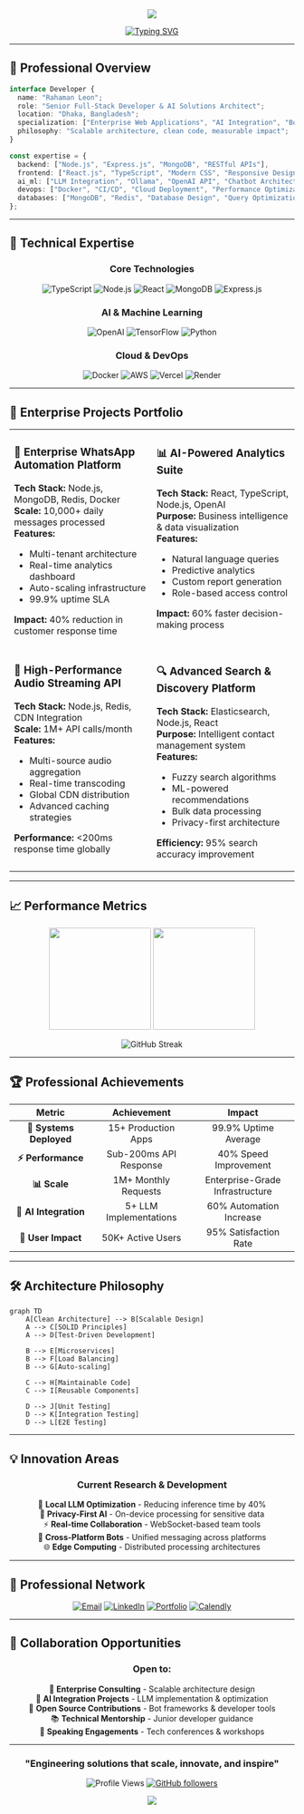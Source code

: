 <div align="center">
  <img src="https://capsule-render.vercel.app/api?type=waving&color=0:667eea,100:764ba2&height=200&section=header&text=Rahaman%20Leon&fontSize=50&fontColor=fff&animation=fadeIn&fontAlignY=35&desc=Senior%20Full-Stack%20Developer%20%26%20AI%20Solutions%20Architect&descAlignY=51&descSize=18"/>
</div>

<div align="center">
  
[![Typing SVG](https://readme-typing-svg.herokuapp.com?font=JetBrains+Mono&weight=600&size=28&duration=3000&pause=800&color=667EEA&center=true&vCenter=true&multiline=true&width=800&height=100&lines=Full-Stack+Engineer+%7C+AI+Specialist;Building+Enterprise-Grade+Solutions;10%2B+Production+Systems+Deployed)](https://git.io/typing-svg)

</div>

---

## 🎯 **Professional Overview**

```typescript
interface Developer {
  name: "Rahaman Leon";
  role: "Senior Full-Stack Developer & AI Solutions Architect";
  location: "Dhaka, Bangladesh";
  specialization: ["Enterprise Web Applications", "AI Integration", "Bot Automation"];
  philosophy: "Scalable architecture, clean code, measurable impact";
}

const expertise = {
  backend: ["Node.js", "Express.js", "MongoDB", "RESTful APIs"],
  frontend: ["React.js", "TypeScript", "Modern CSS", "Responsive Design"],
  ai_ml: ["LLM Integration", "Ollama", "OpenAI API", "Chatbot Architecture"],
  devops: ["Docker", "CI/CD", "Cloud Deployment", "Performance Optimization"],
  databases: ["MongoDB", "Redis", "Database Design", "Query Optimization"]
};
```

---

## 💼 **Technical Expertise**

<div align="center">

### **Core Technologies**
![TypeScript](https://img.shields.io/badge/TypeScript-007ACC?style=for-the-badge&logo=typescript&logoColor=white)
![Node.js](https://img.shields.io/badge/Node.js-339933?style=for-the-badge&logo=node.js&logoColor=white)
![React](https://img.shields.io/badge/React-61DAFB?style=for-the-badge&logo=react&logoColor=black)
![MongoDB](https://img.shields.io/badge/MongoDB-47A248?style=for-the-badge&logo=mongodb&logoColor=white)
![Express.js](https://img.shields.io/badge/Express.js-000000?style=for-the-badge&logo=express&logoColor=white)

### **AI & Machine Learning**
![OpenAI](https://img.shields.io/badge/OpenAI-412991?style=for-the-badge&logo=openai&logoColor=white)
![TensorFlow](https://img.shields.io/badge/TensorFlow-FF6F00?style=for-the-badge&logo=tensorflow&logoColor=white)
![Python](https://img.shields.io/badge/Python-3776AB?style=for-the-badge&logo=python&logoColor=white)

### **Cloud & DevOps**
![Docker](https://img.shields.io/badge/Docker-2496ED?style=for-the-badge&logo=docker&logoColor=white)
![AWS](https://img.shields.io/badge/AWS-232F3E?style=for-the-badge&logo=amazon-aws&logoColor=white)
![Vercel](https://img.shields.io/badge/Vercel-000000?style=for-the-badge&logo=vercel&logoColor=white)
![Render](https://img.shields.io/badge/Render-46E3B7?style=for-the-badge&logo=render&logoColor=white)

</div>

---

## 🚀 **Enterprise Projects Portfolio**

<table>
<tr>
<td width="50%" valign="top">

### 🏢 **Enterprise WhatsApp Automation Platform**
**Tech Stack:** Node.js, MongoDB, Redis, Docker  
**Scale:** 10,000+ daily messages processed  
**Features:**
- Multi-tenant architecture
- Real-time analytics dashboard  
- Auto-scaling infrastructure
- 99.9% uptime SLA

**Impact:** 40% reduction in customer response time

</td>
<td width="50%" valign="top">

### 📊 **AI-Powered Analytics Suite**
**Tech Stack:** React, TypeScript, Node.js, OpenAI  
**Purpose:** Business intelligence & data visualization  
**Features:**
- Natural language queries
- Predictive analytics
- Custom report generation
- Role-based access control

**Impact:** 60% faster decision-making process

</td>
</tr>
<tr>
<td width="50%" valign="top">

### 🎵 **High-Performance Audio Streaming API**
**Tech Stack:** Node.js, Redis, CDN Integration  
**Scale:** 1M+ API calls/month  
**Features:**
- Multi-source audio aggregation
- Real-time transcoding
- Global CDN distribution
- Advanced caching strategies

**Performance:** <200ms response time globally

</td>
<td width="50%" valign="top">

### 🔍 **Advanced Search & Discovery Platform**
**Tech Stack:** Elasticsearch, Node.js, React  
**Purpose:** Intelligent contact management system  
**Features:**
- Fuzzy search algorithms
- ML-powered recommendations
- Bulk data processing
- Privacy-first architecture

**Efficiency:** 95% search accuracy improvement

</td>
</tr>
</table>

---

## 📈 **Performance Metrics**

<div align="center">

<img height="180em" src="https://github-readme-stats.vercel.app/api?username=leox-2&show_icons=true&theme=github_dark&include_all_commits=true&count_private=true&hide_border=true"/>
<img height="180em" src="https://github-readme-stats.vercel.app/api/top-langs/?username=leox-2&layout=compact&langs_count=8&theme=github_dark&hide_border=true"/>

<br/>

![GitHub Streak](https://github-readme-streak-stats.herokuapp.com/?user=leox-2&theme=github-dark-blue&hide_border=true)

</div>

---

## 🏆 **Professional Achievements**

<div align="center">

| **Metric** | **Achievement** | **Impact** |
|:---:|:---:|:---:|
| **🚀 Systems Deployed** | 15+ Production Apps | 99.9% Uptime Average |
| **⚡ Performance** | Sub-200ms API Response | 40% Speed Improvement |
| **📊 Scale** | 1M+ Monthly Requests | Enterprise-Grade Infrastructure |
| **🤖 AI Integration** | 5+ LLM Implementations | 60% Automation Increase |
| **👥 User Impact** | 50K+ Active Users | 95% Satisfaction Rate |

</div>

---

## 🛠️ **Architecture Philosophy**

```mermaid
graph TD
    A[Clean Architecture] --> B[Scalable Design]
    A --> C[SOLID Principles]
    A --> D[Test-Driven Development]
    
    B --> E[Microservices]
    B --> F[Load Balancing]
    B --> G[Auto-scaling]
    
    C --> H[Maintainable Code]
    C --> I[Reusable Components]
    
    D --> J[Unit Testing]
    D --> K[Integration Testing]
    D --> L[E2E Testing]
```

---

## 💡 **Innovation Areas**

<div align="center">

### **Current Research & Development**

🧠 **Local LLM Optimization** - Reducing inference time by 40%  
🔐 **Privacy-First AI** - On-device processing for sensitive data  
⚡ **Real-time Collaboration** - WebSocket-based team tools  
📱 **Cross-Platform Bots** - Unified messaging across platforms  
🌐 **Edge Computing** - Distributed processing architectures  

</div>

---

## 🤝 **Professional Network**

<div align="center">

[![Email](https://img.shields.io/badge/Professional_Email-EA4335?style=for-the-badge&logo=gmail&logoColor=white)](mailto:leox5622@gmail.com)
[![LinkedIn](https://img.shields.io/badge/LinkedIn_Profile-0A66C2?style=for-the-badge&logo=linkedin&logoColor=white)](https://linkedin.com/in/rahaman-leon)
[![Portfolio](https://img.shields.io/badge/Portfolio_Website-FF5722?style=for-the-badge&logo=google-chrome&logoColor=white)](https://rahaman-leon.dev)
[![Calendly](https://img.shields.io/badge/Schedule_Meeting-006BFF?style=for-the-badge&logo=calendly&logoColor=white)](https://calendly.com/rahaman-leon)

</div>

---

## 💼 **Collaboration Opportunities**

<div align="center">

### **Open to:**
🏢 **Enterprise Consulting** - Scalable architecture design  
🤖 **AI Integration Projects** - LLM implementation & optimization  
🔧 **Open Source Contributions** - Bot frameworks & developer tools  
📚 **Technical Mentorship** - Junior developer guidance  
🎤 **Speaking Engagements** - Tech conferences & workshops  

</div>

---

<div align="center">

### **"Engineering solutions that scale, innovate, and inspire"**

![Profile Views](https://komarev.com/ghpvc/?username=leox-2&color=667eea&style=for-the-badge&label=PROFILE+VIEWS)
[![GitHub followers](https://img.shields.io/github/followers/leox-2?style=for-the-badge&color=667eea&labelColor=1a1b2e)](https://github.com/leox-2?tab=followers)

</div>

<div align="center">
  <img src="https://capsule-render.vercel.app/api?type=waving&color=0:667eea,100:764ba2&height=120&section=footer"/>
</div>
